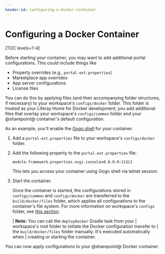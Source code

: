 ```yaml
---
header-id: configuring-a-docker-container
---
```


# Configuring a Docker Container

[TOC levels=1-4]

Before starting your container, you may want to add additional portal
configurations. This could include things like

- Property overrides (e.g., `portal-ext.properties`)
- Marketplace app overrides
- App server configurations
- License files

You can do this by applying files (and their accompanying folder structures, if
necessary) to your workspace's `configs/docker` folder. This folder is treated
as your Liferay Home for Docker development; you add additional files that
overlay your workspace's `configs/common` folder and your @sharepoint@ container's
default configuration.

As an example, you'll enable the
[Gogo shell](/docs/7-2/customization/-/knowledge_base/c/using-the-felix-gogo-shell)
for your container.

1.  Add a `portal-ext.properties` file to your workspace's `configs/docker`
    folder.

2.  Add the following property to the `portal-ext.properties` file:

    ```properties
    module.framework.properties.osgi.console=0.0.0.0:11311
    ```

    This lets you access your container using Gogo shell via telnet session.

3.  Start the container.

    Once the container is started, the configurations stored in `configs/common`
    and `configs/docker` are transferred to the `build/docker/files` folder,
    which applies all configurations to the container's file system. For more
    information on workspace's `configs` folder, see
    [this section](/docs/7-2/reference/-/knowledge_base/r/liferay-workspace#testing-projects).

    | **Note:** You can call the `deployDocker` Gradle task from your
    | workspace's root folder to initiate the Docker configuration transfer to
    | the `build/docker/files` folder manually. It's executed automatically when
    | creating or starting the container.

You can now apply configurations to your @sharepoint@ Docker container.
